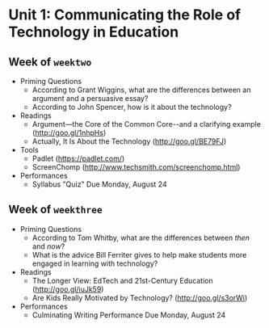 # Unit 1: Communicating the Role of Technology in Education

## Week of `weektwo`

* Priming Questions
    * According to Grant Wiggins, what are the differences between an argument and a persuasive essay?
    * According to John Spencer, how is it about the technology?
* Readings
    * Argument—the Core of the Common Core--and a clarifying example (http://goo.gl/1nhpHs)
    * Actually, It Is About the Technology (http://goo.gl/BE79FJ)
* Tools
    * Padlet (https://padlet.com/)
    * ScreenChomp (http://www.techsmith.com/screenchomp.html)
* Performances
    * Syllabus "Quiz" Due Monday, August 24

## Week of `weekthree`

* Priming Questions
    * According to Tom Whitby, what are the differences between *then* and *now*?
    * What is the advice Bill Ferriter gives to help make students more engaged in learning with technology?
* Readings
    * The Longer View: EdTech and 21st-Century Education (http://goo.gl/iuJk59)
    * Are Kids Really Motivated by Technology? (http://goo.gl/s3orWi)
* Performances
    * Culminating Writing Performance Due Monday, August 24
